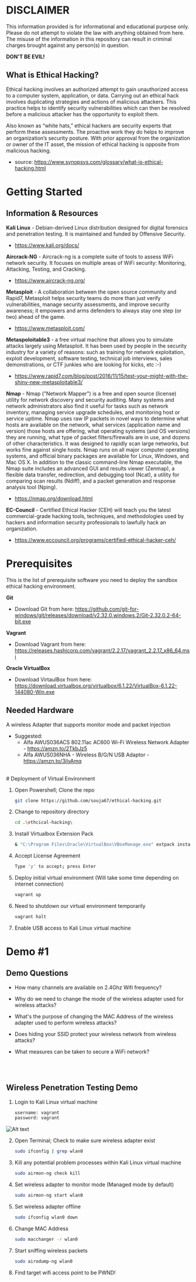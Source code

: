 # DISCLAIMER

This information provided is for informational and educational purpose only. Please do not attempt to violate the law with anything obtained from here. The misuse of the information in this repository can result in criminal charges brought against any person(s) in question.

**DON'T BE EVIL!** 

## What is Ethical Hacking?

Ethical hacking involves an authorized attempt to gain unauthorized access to a computer system, application, or data. Carrying out an ethical hack involves duplicating strategies and actions of malicious attackers. This practice helps to identify security vulnerabilities which can then be resolved before a malicious attacker has the opportunity to exploit them.

Also known as “white hats,” ethical hackers are security experts that perform these assessments. The proactive work they do helps to improve an organization’s security posture. With prior approval from the organization or owner of the IT asset, the mission of ethical hacking is opposite from malicious hacking.

* source: https://www.synopsys.com/glossary/what-is-ethical-hacking.html

# Getting Started

## Information & Resources

**Kali Linux** - Debian-derived Linux distribution designed for digital forensics and penetration testing. It is maintained and funded by Offensive Security.

* https://www.kali.org/docs/

**Aircrack-NG** - Aircrack-ng is a complete suite of tools to assess WiFi network security. It focuses on multiple areas of WiFi security: Monitoring, Attacking, Testing, and Cracking.

* https://www.aircrack-ng.org/

**Metasploit** - A collaboration between the open source community and Rapid7, Metasploit helps security teams do more than just verify vulnerabilities, manage security assessments, and improve security awareness; it empowers and arms defenders to always stay one step (or two) ahead of the game.

* https://www.metasploit.com/

**Metaspoloitable3** - a free virtual machine that allows you to simulate attacks largely using Metasploit. It has been used by people in the security industry for a variety of reasons: such as training for network exploitation, exploit development, software testing, technical job interviews, sales demonstrations, or CTF junkies who are looking for kicks, etc :-)

* https://www.rapid7.com/blog/post/2016/11/15/test-your-might-with-the-shiny-new-metasploitable3/

**Nmap** - Nmap ("Network Mapper") is a free and open source (license) utility for network discovery and security auditing. Many systems and network administrators also find it useful for tasks such as network inventory, managing service upgrade schedules, and monitoring host or service uptime. Nmap uses raw IP packets in novel ways to determine what hosts are available on the network, what services (application name and version) those hosts are offering, what operating systems (and OS versions) they are running, what type of packet filters/firewalls are in use, and dozens of other characteristics. It was designed to rapidly scan large networks, but works fine against single hosts. Nmap runs on all major computer operating systems, and official binary packages are available for Linux, Windows, and Mac OS X. In addition to the classic command-line Nmap executable, the Nmap suite includes an advanced GUI and results viewer (Zenmap), a flexible data transfer, redirection, and debugging tool (Ncat), a utility for comparing scan results (Ndiff), and a packet generation and response analysis tool (Nping).

* https://nmap.org/download.html

**EC-Council** - Certified Ethical Hacker (CEH) will teach you the latest commercial-grade hacking tools, techniques, and methodologies used by hackers and information security professionals to lawfully hack an organization.

* https://www.eccouncil.org/programs/certified-ethical-hacker-ceh/

# Prerequisites

This is the list of prerequisite software you need to deploy the sandbox ethical hacking environment.

**Git**
* Download Git from here: https://github.com/git-for-windows/git/releases/download/v2.32.0.windows.2/Git-2.32.0.2-64-bit.exe

**Vagrant**
* Download Vagrant from here: https://releases.hashicorp.com/vagrant/2.2.17/vagrant_2.2.17_x86_64.msi

**Oracle VirtualBox**
* Download VirtaulBox from here: https://download.virtualbox.org/virtualbox/6.1.22/VirtualBox-6.1.22-144080-Win.exe

## Needed Hardware

A wireless Adapter that supports monitor mode and packet injection
* Suggested: 
    * Alfa AWUS036ACS 802.11ac AC600 Wi-Fi Wireless Network Adapter - https://amzn.to/2TkbJz5
    * Alfa AWUS036NHA - Wireless B/G/N USB Adaptor - https://amzn.to/3ilyAmq    
<br>
# Deployment of Virtual Environment

1. Open Powershell; Clone the repo
   ```sh
   git clone https://github.com/souja67/ethical-hacking.git

2. Change to repository directory
   ```sh
   cd .\ethcical-hacking\

3. Install Virtualbox Extension Pack
    ```sh
    & "C:\Program Files\Oracle\VirtualBox\VBoxManage.exe" extpack install .\misc\Oracle_VM_VirtualBox_Extension_Pack-6.1.24.vbox-extpack

4. Accept License Agreement
    ```sh
    Type 'y' to accept; press Enter

5. Deploy initial virtual environment (Will take some time depending on internet connection)
   ```sh
   vagrant up

6. Need to shutdown our virtual environment temporarily
   ```sh
   vagrant halt

7. Enable USB access to Kali Linux virtual machine
   

# Demo #1

## Demo Questions

* How many channels are available on 2.4Ghz Wifi frequency?

* Why do we need to change the mode of the wireless adapter used for wireless attacks?

* What's the purpose of changing the MAC Address of the wireless adapter used to perform wireless attacks?

* Does hiding your SSID protect your wireless network from wireless attacks?

* What measures can be taken to secure a WiFi network?
<br>
<br>

## Wireless Penetration Testing Demo

1. Login to Kali Linux virtual machine <br>
    ```sh
    username: vagrant
    password: vagrant

![Alt text](/screenshots/image001.png?raw=true)

2. Open Terminal; Check to make sure wireless adapter exist
    ```sh
    sudo ifconfig | grep wlan0

3. Kill any potential problem processes within Kali Linux virtual machine
    ```sh
    sudo airmon-ng check kill

4. Set wireless adapter to monitor mode (Managed mode by default)
    ```sh
    sudo airmon-ng start wlan0

5. Set wireless adapter offline
    ```sh
    sudo ifconfig wlan0 down    

6. Change MAC Address
    ```sh
    sudo macchanger -r wlan0

7. Start sniffing wireless packets
    ```sh
    sudo airodump-ng wlan0

8. Find target wifi access point to be PWND!

